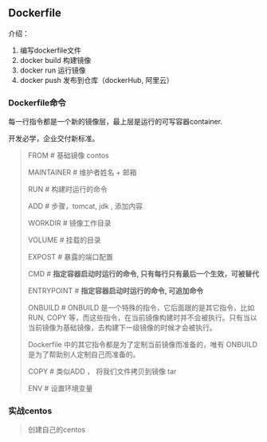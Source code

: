 ## Dockerfile

介绍：

1. 编写dockerfile文件
2. docker build 构建镜像
3. docker run 运行镜像
4. docker push 发布到仓库（dockerHub, 阿里云）

### Dockerfile命令

 每一行指令都是一个新的镜像层，最上层是运行的可写容器container. 

 开发必学，企业交付新标准。

>FROM   # 基础镜像 contos
>
>MAINTAINER  # 维护者姓名 + 邮箱
>
>RUN    # 构建时运行的命令
>
>ADD     #  步骤，tomcat, jdk , 添加内容
>
>WORKDIR      # 镜像工作目录
>
>VOLUME       # 挂载的目录
>
>EXPOST          #  暴露的端口配置
>
>CMD              #   **指定容器启动时运行的命令, 只有每行只有最后一个生效，可被替代**
>
>ENTRYPOINT     #  **指定容器启动时运行的命令, 可追加命令**
>
>ONBUILD           #  ONBUILD 是一个特殊的指令，它后面跟的是其它指令，比如 RUN, COPY 等，而这些指令，在当前镜像构建时并不会被执行。只有当以当前镜像为基础镜像，去构建下一级镜像的时候才会被执行。
>
>Dockerfile 中的其它指令都是为了定制当前镜像而准备的，唯有 ONBUILD 是为了帮助别人定制自己而准备的。
>
>COPY    #  类似ADD ， 将我们文件拷贝到镜像 tar
>
>ENV    # 设置环境变量 

### 实战centos

> 创建自己的centos

```sh

```

